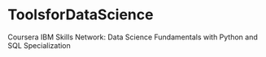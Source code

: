 # ToolsforDataScience
Coursera IBM Skills Network: Data Science Fundamentals with Python and SQL Specialization
